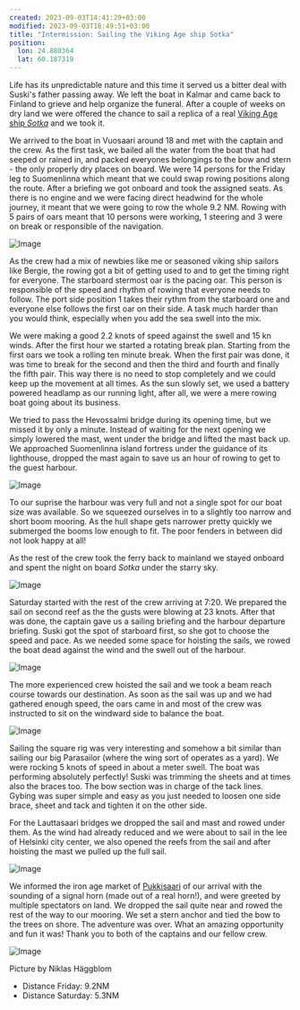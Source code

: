 ```yaml
---
created: 2023-09-03T14:41:29+03:00
modified: 2023-09-03T18:49:51+03:00
title: "Intermission: Sailing the Viking Age ship Sotka"
position:
  lon: 24.880364
  lat: 60.187319
---
```


Life has its unpredictable nature and this time it served us a bitter deal with Suski's father passing away. We left the boat in Kalmar and came back to Finland to grieve and help organize the funeral. After a couple of weeks on dry land we were offered the chance to sail a replica of a real [Viking Age ship *Sotka*](https://www.viikinkiajanlaiva.fi/english/sotka-in-english) and we took it.

We arrived to the boat in Vuosaari around 18 and met with the captain and the crew. As the first task, we bailed all the water from the boat that had seeped or rained in, and packed everyones belongings to the bow and stern - the only properly dry places on board.  We were 14 persons for the Friday leg to Suomenlinna which meant that we could swap rowing positions along the route. After a briefing we got onboard and took the assigned seats. As there is no engine and we were facing direct headwind for the whole journey, it meant that we were going to row the whole 9.2 NM. Rowing with 5 pairs of oars meant that 10 persons were working, 1 steering and 3 were on break or responsible of the navigation.

![Image](../2023/a54be37b7837659a8493c81276776b70.jpg)

As the crew had a mix of newbies like me or seasoned viking ship sailors like Bergie, the rowing got a bit of getting used to and to get the timing right for everyone. The starboard stermost oar is the pacing oar. This person is responsible of the speed and rhythm of rowing that everyone needs to follow. The port side position 1 takes their rythm from the starboard one and everyone else follows the first oar on their side. A task much harder than you would think, especially when you add the sea swell into the mix.

We were making a good 2.2 knots of speed against the swell and 15 kn winds. After the first hour we started a rotating break plan. Starting from the first oars we took a rolling ten minute break. When the first pair was done, it was time to break for the second and then the third and fourth and finally the fifth pair. This way there is no need to stop completely and we could keep up the movement at all times. As the sun slowly set, we used a battery powered headlamp as our running light, after all, we were a mere rowing boat going about its business.

We tried to pass the Hevossalmi bridge during its opening time, but we missed it by only a minute. Instead of waiting for the next opening we simply lowered the mast, went under the bridge and lifted the mast back up. We approached Suomenlinna island fortress under the guidance of its lighthouse, dropped the mast again to save us an hour of rowing to get to the guest harbour.

![Image](../2023/0f8de764e4d037343ccd0c2247382107.jpg)

To our suprise the harbour was very full and not a single spot for our boat size was available. So we squeezed ourselves in to a slightly too narrow and short boom mooring. As the hull shape gets narrower pretty quickly we submerged the booms low enough to fit. The poor fenders in between did not look happy at all!

As the rest of the crew took the ferry back to mainland we stayed onboard and spent the night on board *Sotka* under the starry sky.

![Image](../2023/295743398cc74507ba925066360a5b57.jpg)

Saturday started with the rest of the crew arriving at 7:20. We prepared the sail on second reef as the the gusts were blowing at 23 knots. After that was done, the captain gave us a sailing briefing and the harbour departure briefing. Suski got the spot of starboard first, so she got to choose the speed and pace. As we needed some space for hoisting the sails, we rowed the boat dead against the wind and the swell out of the harbour.

![Image](../2023/30eb800dbdf824ed00c18a837eac0c1c.jpg)

The more experienced crew hoisted the sail and we took a beam reach course towards our destination. As soon as the sail was up and we had gathered enough speed, the oars came in and most of the crew was instructed to sit on the windward side to balance the boat.

![Image](../2023/f6918a9aa1799a83411c3b07f28126ca.jpg)

Sailing the square rig was very interesting and somehow a bit similar than sailing our big Parasailor (where the wing sort of operates as a yard). We were rocking 5 knots of speed in about a meter swell. The boat was performing absolutely perfectly! Suski was trimming the sheets and at times also the braces too. The bow section was in charge of the tack lines. Gybing was super simple and easy as you just needed to loosen one side brace, sheet and tack and tighten it on the other side.

For the Lauttasaari bridges we dropped the sail and mast and rowed under them. As the wind had already reduced and we were about to sail in the lee of Helsinki city center, we also opened the reefs from the sail and after hoisting the mast we pulled up the full sail.

![Image](../2023/79f399f31323399260175e86785628da.jpg)

We informed the iron age market of [Pukkisaari](http://www.sommelo.fi/short-kurze/) of our arrival with the sounding of a signal horn (made out of a real horn!), and were greeted by multiple spectators on land. We dropped the sail quite near and rowed the rest of the way to our mooring. We set a stern anchor and tied the bow to the trees on shore. The adventure was over. What an amazing opportunity and fun it was! Thank you to both of the captains and our fellow crew.

![Image](../2023/da91424254808cf3dc3338ed7ffd9ba7.jpg)

Picture by Niklas Häggblom

* Distance Friday: 9.2NM
* Distance Saturday: 5.3NM
